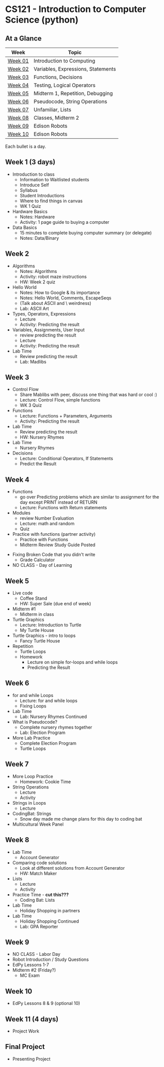 # CS121 - Introduction to Computer Science (python)

## At a Glance

| Week                | Topic
|---------------------|-----------------------------------------
| [Week 01](#week-1)  | Introduction to Computing
| [Week 02](#week-2)  | Variables, Expressions, Statements
| [Week 03](#week-3)  | Functions, Decisions
| [Week 04](#week-4)  | Testing, Logical Operators
| [Week 05](#week-5)  | Midterm 1, Repetition, Debugging
| [Week 06](#week-6)  | Pseudocode, String Operations
| [Week 07](#week-7)  | Unfamiliar, Lists
| [Week 08](#week-8)  | Classes, Midterm 2
| [Week 09](#week-9)  | Edison Robots
| [Week 10](#week-10) | Edison Robots

Each bullet is a day.

## Week 1 (3 days)
+ Introduction to class
  - Information to Waitlisted students
  - Introduce Self
  - Syllabus
  - Student Introductions
  - Where to find things in canvas
  - WK 1 Quiz
+ Hardware Basics
  - Notes: Hardware
  - Activity: 1 page guide to buying a computer
+ Data Basics
  - 15 minutes to complete buying computer summary (or delegate)
  - Notes: Data/Binary

## Week 2
+ Algorithms
  - Notes: Algorithms
  - Activity: robot maze instructions
  - HW: Week 2 quiz
+ Hello World
  - Notes: How to Google & its importance
  - Notes: Hello World, Comments, EscapeSeqs
  - (Talk about ASCII and \\ weirdness)
  - Lab: ASCII Art
+ Types, Operators, Expressions
  - Lecture
  - Activity: Predicting the result
+ Variables, Assignments, User Input
  - review predicting the result
  - Lecture
  - Activity: Predicting the result
+ Lab Time
  - Review predicting the result
  - Lab: Madlibs

## Week 3
+ Control Flow
  - Share Mablibs with peer, discuss one thing that was hard or cool :)
  - Lecture: Control Flow, simple functions
  - WK 3 Quiz
+ Functions
  - Lecture: Functions + Parameters, Arguments
  - Activity: Predicting the result
+ Lab Time
  - Review predicting the result
  - HW: Nursery Rhymes
+ Lab Time
  - Nursery Rhymes
+ Decisions
  - Lecture: Conditional Operators, If Statements
  - Predict the Result

## Week 4
+ Functions
  - go over Predicting problems which are similar to assignment for the day except PRINT instead of RETURN
  - Lecture: Functions with Return statements
+ Modules
  - review Number Evaluation
  - Lecture: math and random
  - Quiz
+ Practice with functions (partner activity)
  - Practice with Functions
  - Midterm Review Study Guide Posted
<!--
+ More Practice with Functions
  - Review some of first and give time to complete
-->
+ Fixing Broken Code that you didn't write
  - Grade Calculator
+ NO CLASS - Day of Learning

## Week 5
+ Live code
  - Coffee Stand
  - HW: Super Sale (due end of week)
+ Midterm \#1
  - Midterm in class
+ Turtle Graphics
  - Lecture: Introduction to Turtle
  - My Turtle House
+ Turtle Graphics - intro to loops
  - Fancy Turtle House
+ Repetition
  - Turtle Loops
  - Homework
    - Lecture on simple for-loops and while loops
    - Predicting the Result

## Week 6
+ for and while Loops
  - Lecture: for and while loops
  - Fixing Loops
+ Lab Time
  - Lab: Nursery Rhymes Continued
+ What is Pseudocode?
  - Complete nursery rhymes together
  - Lab: Election Program
+ More Lab Practice
  - Complete Election Program
  - Turtle Loops

## Week 7
+ More Loop Practice
  - Homework: Cookie Time
+ String Operations
  - Lecture
  - Activity
+ Strings in Loops
  - Lecture
+ CodingBat: Strings
  - Snow day made me change plans for this day to coding bat
+ Multicultural Week Panel

## Week 8
+ Lab Time
  - Account Generator
+ Comparing code solutions
  - Look at different solutions from Account Generator
  - HW: Match Maker
+ Lists
  - Lecture
  - Activity
+ Practice Time - **cut this???**
  - Coding Bat: Lists
+ Lab Time
  - Holiday Shopping in partners
+ Lab Time
  - Holiday Shopping Continued
  - Lab: GPA Reporter

## Week 9
+ NO CLASS - Labor Day
+ Robot Introduction / Study Questions
+ EdPy Lessons 1-7
+ Midterm \#2 (Friday?)
  - MC Exam

## Week 10
+ EdPy Lessons 8 & 9 (optional 10)

## Week 11 (4 days)
+ Project Work

## Final Project
+ Presenting Project
